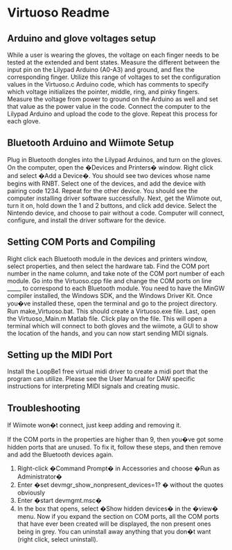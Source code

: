 # Virtuoso Readme

## Arduino and glove voltages setup  

While a user is wearing the gloves, the voltage on each finger needs to be tested at the extended and bent states. Measure the different between the input pin on the Lilypad Arduino (A0-A3) and ground, and flex the corresponding finger.  Utilize this range of voltages to set the configuration values in the Virtuoso.c Arduino code, which has  comments to specify which voltage initializes the pointer, middle, ring, and pinky fingers. Measure the voltage from power to ground on the Arduino as well and set that value as the power value in the code. Connect the computer to the Lilypad Arduino and upload the code to the glove. Repeat this process for each glove. 

## Bluetooth Arduino and Wiimote Setup 

Plug in Bluetooth dongles into the Lilypad Arduinos, and turn on the gloves. On the computer, open the �Devices and Printers� window. Right click and select �Add a Device�. You should see two devices whose name begins with RNBT. Select one of the devices, and add the device with pairing code 1234. Repeat for the other device. You should see the computer installing driver software successfully. Next, get the Wiimote out, turn it on, hold down the 1 and 2 buttons, and click add device. Select the Nintendo device, and choose to pair without a code. Computer will connect, configure, and install the driver software for the device.  


## Setting COM Ports and Compiling 

Right click each Bluetooth module in the devices and printers window, select properties, and then select the hardware tab. Find the COM port number in the name column, and take note of the COM port number of each module. Go into the Virtuoso.cpp file and change the COM ports on line _____ to correspond to each Bluetooth module. You need to have the MinGW compiler installed, the Windows SDK, and the Windows Driver Kit. Once you�ve installed these, open the terminal and go to the project directory. Run make_Virtuoso.bat. This should create a Virtuoso.exe file. Last, open the Virtuoso_Main.m Matlab file. Click play on the file. This will open a terminal which will connect to both gloves and the wiimote, a GUI to show the location of the hands, and you can now start sending MIDI signals. 

## Setting up the MIDI Port 

Install the LoopBe1 free virtual midi driver to create a midi port that the program can utilize. Please see the User Manual for DAW specific instructions for interpreting MIDI signals and creating music. 

## Troubleshooting 

If Wiimote won�t connect, just keep adding and removing it. 

If the COM ports in the properties are higher than 9, then you�ve got some hidden ports that are unused. To fix it, follow these steps, and then remove and add the Bluetooth devices again. 

1. Right-click �Command Prompt� in Accessories and choose �Run as Administrator�
2. Enter �set devmgr_show_nonpresent_devices=1? � without the quotes obviously
3. Enter �start devmgmt.msc�
4. In the box that opens, select �Show hidden devices� in the �view� menu.
Now if you expand the section on COM ports, all the COM ports that have ever
been created will be displayed, the non present ones being in grey. You can
uninstall away anything that you don�t want (right click, select uninstall).

